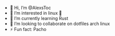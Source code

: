 - 👋 Hi, I’m @AlexsToc
- 👀 I’m interested in linux 🐧
- 🌱 I’m currently learning Rust
- 💞️ I’m looking to collaborate on dotfiles arch linux
- ⚡ Fun fact: Pacho

<!---
AlexsToc/AlexsToc is a ✨ special ✨ repository because its `README.md` (this file) appears on your GitHub profile.
You can click the Preview link to take a look at your changes.
--->
